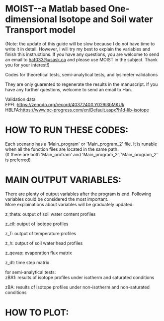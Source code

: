 # MOIST--a Matlab based One-dimensional Isotope and Soil water Transport model
(Note: the update of this guide will be slow because I do not have time to write it in detail. However, I will try my best to explain the variables and finish this instructions. If you have any questions, you are welcome to send an email to haf033@usask.ca and please use MOIST in the subject. Thank you for your interest!)


Codes for theoretical tests, semi-analytical tests, and lysimeter validations<br>

They are only guarented to regenerate the results in the manuscript. If you have any further questions, welcome to send an email to Han.

Validation data<br>
EPFL:https://zenodo.org/record/4037240#.Y029l3bMKUk<br>
HBLFA:https://www.pc-progress.com/en/Default.aspx?h1d-lib-isotope


# HOW TO RUN THESE CODES:
Each scenario has a 'Main_program' or 'Main_program_2' file. It is runable when all the function files are located in the same path.<br>
(If there are both 'Main_profram' and 'Main_program_2', 'Main_program_2' is preferred)

# MAIN OUTPUT VARIABLES:<br>
There are plenty of output variables after the program is end. Following variables could be considered the most important. <br>
More explainations about variables will be graduately updated. <br>


z_theta: output of soil water content profiles<br>

z_cil:   output of isotope profiles<br>

z_T:     output of temperature profiles<br>

z_h:     output of soil water head profiles<br>

z_qevap: evaporation flux matrix<br>

z_dt:    time step matrix<br>



for semi-analytical tests:<br>
zBA1: results of isotope profiles under isotherm and saturated conditions<br>

zBA:  results of isotope profiles under non-isotherm and non-saturated conditions<br>

# HOW TO PLOT:
